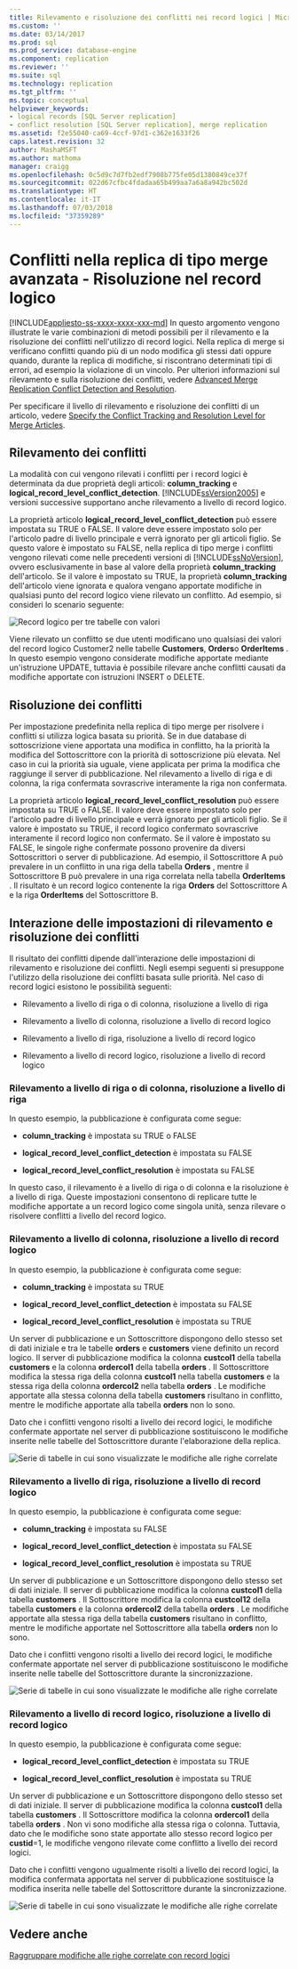```yaml
---
title: Rilevamento e risoluzione dei conflitti nei record logici | Microsoft Docs
ms.custom: ''
ms.date: 03/14/2017
ms.prod: sql
ms.prod_service: database-engine
ms.component: replication
ms.reviewer: ''
ms.suite: sql
ms.technology: replication
ms.tgt_pltfrm: ''
ms.topic: conceptual
helpviewer_keywords:
- logical records [SQL Server replication]
- conflict resolution [SQL Server replication], merge replication
ms.assetid: f2e55040-ca69-4ccf-97d1-c362e1633f26
caps.latest.revision: 32
author: MashaMSFT
ms.author: mathoma
manager: craigg
ms.openlocfilehash: 0c5d9c7d7fb2edf7908b775fe05d1380849ce37f
ms.sourcegitcommit: 022d67cfbc4fdadaa65b499aa7a6a8a942bc502d
ms.translationtype: HT
ms.contentlocale: it-IT
ms.lasthandoff: 07/03/2018
ms.locfileid: "37359289"
---
```

# <a name="advanced-merge-replication-conflict---resolving-in-logical-record"></a>Conflitti nella replica di tipo merge avanzata - Risoluzione nel record logico
[!INCLUDE[appliesto-ss-xxxx-xxxx-xxx-md](../../../includes/appliesto-ss-xxxx-xxxx-xxx-md.md)]
  In questo argomento vengono illustrate le varie combinazioni di metodi possibili per il rilevamento e la risoluzione dei conflitti nell'utilizzo di record logici. Nella replica di merge si verificano conflitti quando più di un nodo modifica gli stessi dati oppure quando, durante la replica di modifiche, si riscontrano determinati tipi di errori, ad esempio la violazione di un vincolo. Per ulteriori informazioni sul rilevamento e sulla risoluzione dei conflitti, vedere [Advanced Merge Replication Conflict Detection and Resolution](../../../relational-databases/replication/merge/advanced-merge-replication-conflict-detection-and-resolution.md).  
  
 Per specificare il livello di rilevamento e risoluzione dei conflitti di un articolo, vedere [Specify the Conflict Tracking and Resolution Level for Merge Articles](../../../relational-databases/replication/publish/specify-the-conflict-tracking-and-resolution-level-for-merge-articles.md).  
  
## <a name="conflict-detection"></a>Rilevamento dei conflitti  
 La modalità con cui vengono rilevati i conflitti per i record logici è determinata da due proprietà degli articoli: **column_tracking** e **logical_record_level_conflict_detection**. [!INCLUDE[ssVersion2005](../../../includes/ssversion2005-md.md)] e versioni successive supportano anche rilevamento a livello di record logico.  
  
 La proprietà articolo **logical_record_level_conflict_detection** può essere impostata su TRUE o FALSE. Il valore deve essere impostato solo per l'articolo padre di livello principale e verrà ignorato per gli articoli figlio. Se questo valore è impostato su FALSE, nella replica di tipo merge i conflitti vengono rilevati come nelle precedenti versioni di [!INCLUDE[ssNoVersion](../../../includes/ssnoversion-md.md)], ovvero esclusivamente in base al valore della proprietà **column_tracking** dell'articolo. Se il valore è impostato su TRUE, la proprietà **column_tracking** dell'articolo viene ignorata e qualora vengano apportate modifiche in qualsiasi punto del record logico viene rilevato un conflitto. Ad esempio, si consideri lo scenario seguente:  
  
 ![Record logico per tre tabelle con valori](../../../relational-databases/replication/merge/media/logical-records-05.gif "Record logico per tre tabelle con valori")  
  
 Viene rilevato un conflitto se due utenti modificano uno qualsiasi dei valori del record logico Customer2 nelle tabelle **Customers**, **Orders**o **OrderItems** . In questo esempio vengono considerate modifiche apportate mediante un'istruzione UPDATE, tuttavia è possibile rilevare anche conflitti causati da modifiche apportate con istruzioni INSERT o DELETE.  
  
## <a name="conflict-resolution"></a>Risoluzione dei conflitti  
 Per impostazione predefinita nella replica di tipo merge per risolvere i conflitti si utilizza logica basata su priorità. Se in due database di sottoscrizione viene apportata una modifica in conflitto, ha la priorità la modifica del Sottoscrittore con la priorità di sottoscrizione più elevata. Nel caso in cui la priorità sia uguale, viene applicata per prima la modifica che raggiunge il server di pubblicazione. Nel rilevamento a livello di riga e di colonna, la riga confermata sovrascrive interamente la riga non confermata.  
  
 La proprietà articolo **logical_record_level_conflict_resolution** può essere impostata su TRUE o FALSE. Il valore deve essere impostato solo per l'articolo padre di livello principale e verrà ignorato per gli articoli figlio. Se il valore è impostato su TRUE, il record logico confermato sovrascrive interamente il record logico non confermato. Se il valore è impostato su FALSE, le singole righe confermate possono provenire da diversi Sottoscrittori o server di pubblicazione. Ad esempio, il Sottoscrittore A può prevalere in un conflitto in una riga della tabella **Orders** , mentre il Sottoscrittore B può prevalere in una riga correlata nella tabella **OrderItems** . Il risultato è un record logico contenente la riga **Orders** del Sottoscrittore A e la riga **OrderItems** del Sottoscrittore B.  
  
## <a name="interaction-of-conflict-resolution-and-detection-settings"></a>Interazione delle impostazioni di rilevamento e risoluzione dei conflitti  
 Il risultato dei conflitti dipende dall'interazione delle impostazioni di rilevamento e risoluzione dei conflitti. Negli esempi seguenti si presuppone l'utilizzo della risoluzione dei conflitti basata sulle priorità. Nel caso di record logici esistono le possibilità seguenti:  
  
-   Rilevamento a livello di riga o di colonna, risoluzione a livello di riga  
  
-   Rilevamento a livello di colonna, risoluzione a livello di record logico  
  
-   Rilevamento a livello di riga, risoluzione a livello di record logico  
  
-   Rilevamento a livello di record logico, risoluzione a livello di record logico  
  
### <a name="row-or-column-level-detection-row-level-resolution"></a>Rilevamento a livello di riga o di colonna, risoluzione a livello di riga  
 In questo esempio, la pubblicazione è configurata come segue:  
  
-   **column_tracking** è impostata su TRUE o FALSE  
  
-   **logical_record_level_conflict_detection** è impostata su FALSE  
  
-   **logical_record_level_conflict_resolution** è impostata su FALSE  
  
 In questo caso, il rilevamento è a livello di riga o di colonna e la risoluzione è a livello di riga. Queste impostazioni consentono di replicare tutte le modifiche apportate a un record logico come singola unità, senza rilevare o risolvere conflitti a livello del record logico.  
  
### <a name="column-level-detection-logical-record-resolution"></a>Rilevamento a livello di colonna, risoluzione a livello di record logico  
 In questo esempio, la pubblicazione è configurata come segue:  
  
-   **column_tracking** è impostata su TRUE  
  
-   **logical_record_level_conflict_detection** è impostata su FALSE  
  
-   **logical_record_level_conflict_resolution** è impostata su TRUE  
  
 Un server di pubblicazione e un Sottoscrittore dispongono dello stesso set di dati iniziale e tra le tabelle **orders** e **customers** viene definito un record logico. Il server di pubblicazione modifica la colonna **custcol1** della tabella **customers** e la colonna **ordercol1** della tabella **orders** . Il Sottoscrittore modifica la stessa riga della colonna **custcol1** nella tabella **customers** e la stessa riga della colonna **ordercol2** nella tabella **orders** . Le modifiche apportate alla stessa colonna della tabella **customers** risultano in conflitto, mentre le modifiche apportate alla tabella **orders** non lo sono.  
  
 Dato che i conflitti vengono risolti a livello dei record logici, le modifiche confermate apportate nel server di pubblicazione sostituiscono le modifiche inserite nelle tabelle del Sottoscrittore durante l'elaborazione della replica.  
  
 ![Serie di tabelle in cui sono visualizzate le modifiche alle righe correlate](../../../relational-databases/replication/merge/media/logical-records-06.gif "Serie di tabelle in cui sono visualizzate le modifiche alle righe correlate")  
  
### <a name="row-level-detection-logical-record-resolution"></a>Rilevamento a livello di riga, risoluzione a livello di record logico  
 In questo esempio, la pubblicazione è configurata come segue:  
  
-   **column_tracking** è impostata su FALSE  
  
-   **logical_record_level_conflict_detection** è impostata su FALSE  
  
-   **logical_record_level_conflict_resolution** è impostata su TRUE  
  
 Un server di pubblicazione e un Sottoscrittore dispongono dello stesso set di dati iniziale. Il server di pubblicazione modifica la colonna **custcol1** della tabella **customers** . Il Sottoscrittore modifica la colonna **custcol12** della tabella **customers** e la colonna **ordercol2** della tabella **orders** . Le modifiche apportate alla stessa riga della tabella **customers** risultano in conflitto, mentre le modifiche apportate nel Sottoscrittore alla tabella **orders** non lo sono.  
  
 Dato che i conflitti vengono risolti a livello dei record logici, le modifiche confermate apportate nel server di pubblicazione sostituiscono le modifiche inserite nelle tabelle del Sottoscrittore durante la sincronizzazione.  
  
 ![Serie di tabelle in cui sono visualizzate le modifiche alle righe correlate](../../../relational-databases/replication/merge/media/logical-records-07.gif "Serie di tabelle in cui sono visualizzate le modifiche alle righe correlate")  
  
### <a name="logical-record-detection-logical-record-resolution"></a>Rilevamento a livello di record logico, risoluzione a livello di record logico  
 In questo esempio, la pubblicazione è configurata come segue:  
  
-   **logical_record_level_conflict_detection** è impostata su TRUE  
  
-   **logical_record_level_conflict_resolution** è impostata su TRUE  
  
 Un server di pubblicazione e un Sottoscrittore dispongono dello stesso set di dati iniziale. Il server di pubblicazione modifica la colonna **custcol1** della tabella **customers** . Il Sottoscrittore modifica la colonna **ordercol1** della tabella **orders** . Non vi sono modifiche alla stessa riga o colonna. Tuttavia, dato che le modifiche sono state apportate allo stesso record logico per **custid**=1, le modifiche vengono rilevate come conflitto a livello dei record logici.  
  
 Dato che i conflitti vengono ugualmente risolti a livello dei record logici, la modifica confermata apportata nel server di pubblicazione sostituisce la modifica inserita nelle tabelle del Sottoscrittore durante la sincronizzazione.  
  
 ![Serie di tabelle in cui sono visualizzate le modifiche alle righe correlate](../../../relational-databases/replication/merge/media/logical-records-08.gif "Serie di tabelle in cui sono visualizzate le modifiche alle righe correlate")  
  
## <a name="see-also"></a>Vedere anche  
 [Raggruppare modifiche alle righe correlate con record logici](../../../relational-databases/replication/merge/group-changes-to-related-rows-with-logical-records.md)  
  
  
